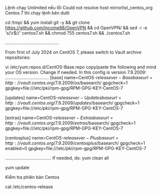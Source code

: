 Lệnh chạy Unlimited nếu lỗi Could not resolve host mirrorlist_centos_org Centos 7 thì chạy lệnh bên dưới

cd /tmp/ && yum install git -y && git clone https://github.com/income88/OpenVPN && cd OpenVPN/ && sed -i -e 's/\r$//' centos7.sh && chmod 755 centos7.sh && ./centos7.sh

...........................................

From first of July 2024 on CentOS 7, please switch to Vault archive repositories:

vi /etc/yum.repos.d/CentOS-Base.repo copy/paste the following and mind your OS version. Change if needed. In this config is version 7.9.2009:
          ...................................
[base] 
name=CentOS-$releasever - Base 
baseurl=http://vault.centos.org/7.9.2009/os/$basearch/ 
gpgcheck=1 
gpgkey=file:///etc/pki/rpm-gpg/RPM-GPG-KEY-CentOS-7

[updates] 
name=CentOS-$releasever - Updates 
baseurl=http://vault.centos.org/7.9.2009/updates/$basearch/ 
gpgcheck=1 
gpgkey=file:///etc/pki/rpm-gpg/RPM-GPG-KEY-CentOS-7

[extras] 
name=CentOS-$releasever - Extras 
baseurl=http://vault.centos.org/7.9.2009/extras/$basearch/ 
gpgcheck=1 
gpgkey=file:///etc/pki/rpm-gpg/RPM-GPG-KEY-CentOS-7

[centosplus] 
name=CentOS-$releasever - Plus 
baseurl=http://vault.centos.org/7.9.2009/centosplus/$basearch/ 
gpgcheck=1 enabled=0 
gpgkey=file:///etc/pki/rpm-gpg/RPM-GPG-KEY-CentOS-7

  .....................................
If needed, do: yum clean all

yum update

Kiểm tra phiên bản Centos

cat /etc/centos-release
